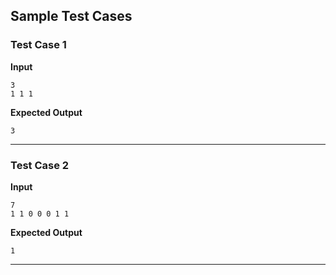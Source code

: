 ## Sample Test Cases

### Test Case 1
**Input**
```
3
1 1 1
```
**Expected Output**
```
3
```

---

### Test Case 2
**Input**
```
7
1 1 0 0 0 1 1
```
**Expected Output**
```
1
```

---